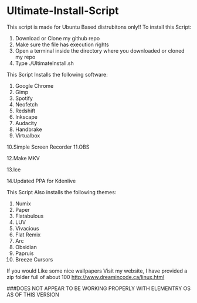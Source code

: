 # Ultimate-Install-Script
This script is made for Ubuntu Based distrubitons only!! 
To install this Script:
1. Download or Clone my github repo
2. Make sure the file has execution rights
3. Open a terminal inside the directory where you downloaded or cloned my repo
4. Type ./UltimateInstall.sh





This Script Installs the following software:
1. Google Chrome
2. Gimp
3. Spotify
4. Neofetch
5. Redshift
6. Inkscape
7. Audacity
8. Handbrake
9. Virtualbox

10.Simple Screen Recorder
11.OBS

12.Make MKV

13.Ice

14.Updated PPA for Kdenlive

This Script Also installs the following themes:
1. Numix
2. Paper
3. Flatabulous
4. LUV
5. Vivacious
6. Flat Remix
7. Arc
8. Obsidian
9. Papruis
10. Breeze Cursors

If you would Like some nice wallpapers Visit my website, I have provided a zip folder full of about 100
http://www.dreamincode.ca/linux.html


###DOES NOT APPEAR TO BE WORKING PROPERLY WITH ELEMENTRY OS AS OF THIS VERSION
